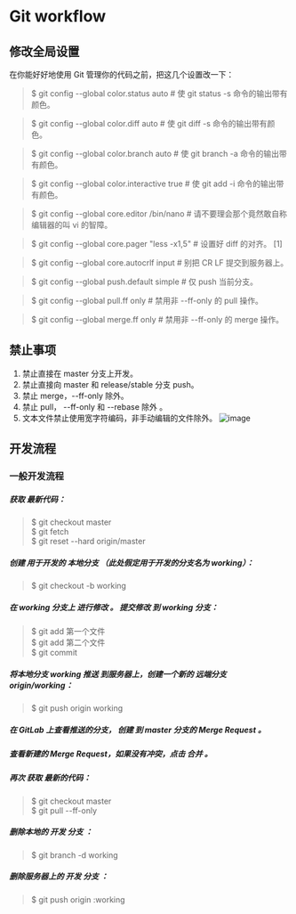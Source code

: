 # Git workflow


## 修改全局设置
在你能好好地使用 Git 管理你的代码之前，把这几个设置改一下：


> $ git config --global color.status auto       # 使 git status -s 命令的输出带有颜色。

> $ git config --global color.diff auto             # 使 git diff -s 命令的输出带有颜色。

> $ git config --global color.branch auto           # 使 git branch -a 命令的输出带有颜色。

> $ git config --global color.interactive true      # 使 git add -i 命令的输出带有颜色。

> $ git config --global core.editor /bin/nano       # 请不要理会那个竟然敢自称编辑器的叫 vi 的智障。

> $ git config --global core.pager "less -x1,5"     # 设置好 diff 的对齐。 [1]

> $ git config --global core.autocrlf input         # 别把 CR LF 提交到服务器上。

> $ git config --global push.default simple         # 仅 push 当前分支。

> $ git config --global pull.ff only                # 禁用非 --ff-only 的 pull 操作。

> $ git config --global merge.ff only               # 禁用非 --ff-only 的 merge 操作。

## 禁止事项
1. 禁止直接在 master 分支上开发。  
2. 禁止直接向 master 和 release/stable 分支 push。  
3. 禁止 merge，--ff-only 除外。  
4. 禁止 pull， --ff-only 和 --rebase 除外  。  
5. 文本文件禁止使用宽字符编码，非手动编辑的文件除外。
![image](https://github.com/lhmouse/git-workflow-zh/raw/master/workflow.jpg)

## 开发流程
### 一般开发流程
##### 获取 最新代码：  


> $ git checkout master  
> $ git fetch  
> $ git reset --hard origin/master  

##### 创建 用于开发的 本地分支   （此处假定用于开发的分支名为 working）：  
>  $ git checkout -b working    

##### 在 working 分支上 进行修改 。  提交修改 到 working 分支：  
> $ git add 第一个文件  
> $ git add 第二个文件  
> $ git commit  

##### 将本地分支 working 推送 到服务器上，创建一个新的 远端分支 origin/working：  
> $ git push origin working  

##### 在 GitLab 上查看推送的分支， 创建 到 master 分支的 Merge Request 。
##### 查看新建的 Merge Request，如果没有冲突，点击 合并 。
##### 再次 获取 最新的代码：  
> $ git checkout master  
> $ git pull --ff-only  

##### 删除本地的 开发 分支 ：  
> $ git branch -d working 

##### 删除服务器上的 开发 分支 ：  
> $ git push origin :working  


